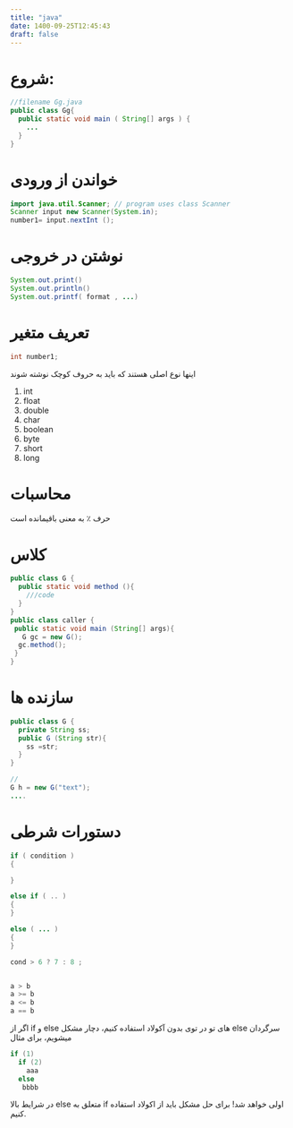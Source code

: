 ```yaml
---
title: "java"
date: 1400-09-25T12:45:43
draft: false
---
```


# شروع:

```java
//filename Gg.java
public class Gg{
  public static void main ( String[] args ) {
    ...
  }
}
```
# خواندن از ورودی

```java
import java.util.Scanner; // program uses class Scanner
Scanner input new Scanner(System.in);
number1= input.nextInt ();
```
# نوشتن در خروجی

```java
System.out.print()
System.out.println()
System.out.printf( format , ...)
```

# تعریف متغیر


```java
int number1;
```
اینها نوع اصلی هستند که باید به حروف کوچک نوشته شوند

1. int
2. float
3. double
4. char
5. boolean
6. byte
7. short
8. long

# محاسبات
حرف ٪ به معنی باقیمانده است


# کلاس

```java
public class G {
  public static void method (){
    ///code
  }
}
public class caller {
 public static void main (String[] args){
   G gc = new G();
  gc.method();
 }
}
```
# سازنده ها

```java
public class G {
  private String ss;
  public G (String str){
    ss =str;
  }
}

//
G h = new G("text");
....
```

# دستورات شرطی

```java
if ( condition )
{

}

else if ( .. )
{
}

else ( ... )
{
}

cond > 6 ? 7 : 8 ;


a > b
a >= b
a <= b
a == b
```

اگر از if و else های تو در توی بدون آکولاد استفاده کنیم، دچار مشکل else سرگردان میشویم، برای مثال

```java
if (1)
  if (2)
    aaa
  else
   bbbb
```
در شرایط بالا else متعلق به if اولی خواهد شد! برای حل مشکل باید از اکولاد استفاده کنیم. 

